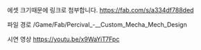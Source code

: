 에셋 크기때문에 링크로 첨부합니다.
https://fab.com/s/a334df788ded


파일 경로
/Game/Fab/Percival_-__Custom_Mecha_Mech_Design


시연 영상
https://youtu.be/x9WaYiT7Fpc
